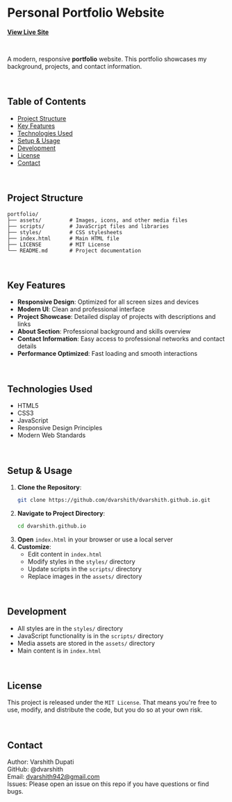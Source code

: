 # Personal Portfolio Website  
[**View Live Site**](https://dvarshith.github.io/)

<br/>

A modern, responsive **portfolio** website. This portfolio showcases my background, projects, and contact information.

<br/>

## Table of Contents
- [Project Structure](#project-structure)
- [Key Features](#key-features)
- [Technologies Used](#technologies-used)
- [Setup & Usage](#setup--usage)
- [Development](#development)
- [License](#license)
- [Contact](#contact)

<br/>

## Project Structure
```
portfolio/
├── assets/         # Images, icons, and other media files
├── scripts/        # JavaScript files and libraries
├── styles/         # CSS stylesheets
├── index.html      # Main HTML file
├── LICENSE         # MIT License
└── README.md       # Project documentation
```

<br/>

## Key Features
- **Responsive Design**: Optimized for all screen sizes and devices
- **Modern UI**: Clean and professional interface
- **Project Showcase**: Detailed display of projects with descriptions and links
- **About Section**: Professional background and skills overview
- **Contact Information**: Easy access to professional networks and contact details
- **Performance Optimized**: Fast loading and smooth interactions

<br/>

## Technologies Used
- HTML5
- CSS3
- JavaScript
- Responsive Design Principles
- Modern Web Standards

<br/>

## Setup & Usage
1. **Clone the Repository**:  
   ```bash
   git clone https://github.com/dvarshith/dvarshith.github.io.git
   ```
2. **Navigate to Project Directory**:
   ```bash
   cd dvarshith.github.io
   ```
3. **Open** `index.html` in your browser or use a local server
4. **Customize**:
   - Edit content in `index.html`
   - Modify styles in the `styles/` directory
   - Update scripts in the `scripts/` directory
   - Replace images in the `assets/` directory

<br/>

## Development
- All styles are in the `styles/` directory
- JavaScript functionality is in the `scripts/` directory
- Media assets are stored in the `assets/` directory
- Main content is in `index.html`

<br/>

## License
This project is released under the `MIT License`. That means you're free to use, modify, and distribute the code, but you do so at your own risk.



 </br>

## Contact
Author: Varshith Dupati </br>
GitHub: @dvarshith </br>
Email: dvarshith942@gmail.com </br>
Issues: Please open an issue on this repo if you have questions or find bugs. </br>

